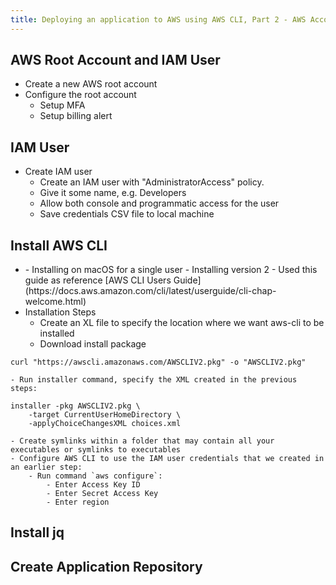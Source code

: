```yaml
---
title: Deploying an application to AWS using AWS CLI, Part 2 - AWS Account, IAM User & Application Repository
---
```


## AWS Root Account and IAM User
- Create a new AWS root account
- Configure the root account
    - Setup MFA
    - Setup billing alert

## IAM User
- Create IAM user
    - Create an IAM user with "AdministratorAccess" policy.
    - Give it some name, e.g. Developers
    - Allow both console and programmatic access for the user
    - Save credentials CSV file to local machine

## Install AWS CLI
- <A few points>
    - Installing on macOS for a single user
    - Installing version 2
    - Used this guide as reference [AWS CLI Users Guide](https://docs.aws.amazon.com/cli/latest/userguide/cli-chap-welcome.html)
- Installation Steps
    - Create an XL file to specify the location where we want aws-cli to be installed
    - Download install package
```
curl "https://awscli.amazonaws.com/AWSCLIV2.pkg" -o "AWSCLIV2.pkg"
```
    - Run installer command, specify the XML created in the previous steps:
```
installer -pkg AWSCLIV2.pkg \
    -target CurrentUserHomeDirectory \
    -applyChoiceChangesXML choices.xml
```
    - Create symlinks within a folder that may contain all your executables or symlinks to executables
    - Configure AWS CLI to use the IAM user credentials that we created in an earlier step:
        - Run command `aws configure`:
            - Enter Access Key ID
            - Enter Secret Access Key
            - Enter region

## Install jq

## Create Application Repository

